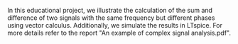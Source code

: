 In this educational project, we illustrate the calculation of the sum and difference of two signals with the same frequency but different phases using vector calculus.
Additionally, we simulate the results in LTspice.
For more details refer to the report "An example of complex signal analysis.pdf". 
